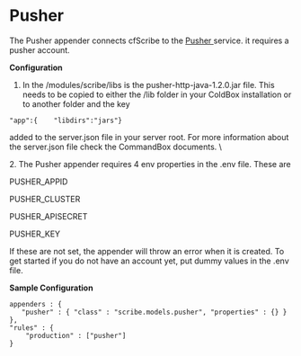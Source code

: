 # Pusher

The Pusher appender connects cfScribe to the [Pusher ](https://pusher.com/)service. it requires a pusher account.&#x20;



**Configuration**

1. In the /modules/scribe/libs is the pusher-http-java-1.2.0.jar file. This needs to be copied to either the /lib folder in your ColdBox installation or to another folder and the key&#x20;

```
"app":{    "libdirs":"jars"}
```

&#x20;   added to the server.json file in your server root. For more information about the server.json file check the CommandBox documents. \


2\. The Pusher appender requires 4 env properties in the .env file. These are

&#x20;   PUSHER\_APPID

&#x20;   PUSHER\_CLUSTER

&#x20;   PUSHER\_APISECRET

&#x20;   PUSHER\_KEY

&#x20;   If these are not set, the appender will throw an error when it is created. To get started if you do     not have an account yet, put dummy values in the .env file.&#x20;

**Sample Configuration**

```
appenders : {
   "pusher" : { "class" : "scribe.models.pusher", "properties" : {} }
},
"rules" : {
    "production" : ["pusher"]
}
```

